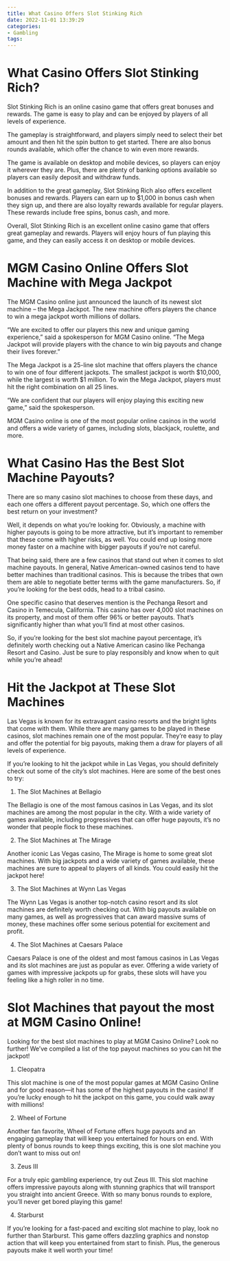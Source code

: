```yaml
---
title: What Casino Offers Slot Stinking Rich
date: 2022-11-01 13:39:29
categories:
- Gambling
tags:
---
```



#  What Casino Offers Slot Stinking Rich?

Slot Stinking Rich is an online casino game that offers great bonuses and rewards. The game is easy to play and can be enjoyed by players of all levels of experience.

The gameplay is straightforward, and players simply need to select their bet amount and then hit the spin button to get started. There are also bonus rounds available, which offer the chance to win even more rewards.

The game is available on desktop and mobile devices, so players can enjoy it wherever they are. Plus, there are plenty of banking options available so players can easily deposit and withdraw funds.

In addition to the great gameplay, Slot Stinking Rich also offers excellent bonuses and rewards. Players can earn up to $1,000 in bonus cash when they sign up, and there are also loyalty rewards available for regular players. These rewards include free spins, bonus cash, and more.

Overall, Slot Stinking Rich is an excellent online casino game that offers great gameplay and rewards. Players will enjoy hours of fun playing this game, and they can easily access it on desktop or mobile devices.

#  MGM Casino Online Offers Slot Machine with Mega Jackpot

The MGM Casino online just announced the launch of its newest slot machine – the Mega Jackpot. The new machine offers players the chance to win a mega jackpot worth millions of dollars.

“We are excited to offer our players this new and unique gaming experience,” said a spokesperson for MGM Casino online. “The Mega Jackpot will provide players with the chance to win big payouts and change their lives forever.”

The Mega Jackpot is a 25-line slot machine that offers players the chance to win one of four different jackpots. The smallest jackpot is worth $10,000, while the largest is worth $1 million. To win the Mega Jackpot, players must hit the right combination on all 25 lines.

“We are confident that our players will enjoy playing this exciting new game,” said the spokesperson.

MGM Casino online is one of the most popular online casinos in the world and offers a wide variety of games, including slots, blackjack, roulette, and more.

#  What Casino Has the Best Slot Machine Payouts?

There are so many casino slot machines to choose from these days, and each one offers a different payout percentage. So, which one offers the best return on your investment?

Well, it depends on what you’re looking for. Obviously, a machine with higher payouts is going to be more attractive, but it’s important to remember that these come with higher risks, as well. You could end up losing more money faster on a machine with bigger payouts if you’re not careful.

That being said, there are a few casinos that stand out when it comes to slot machine payouts. In general, Native American-owned casinos tend to have better machines than traditional casinos. This is because the tribes that own them are able to negotiate better terms with the game manufacturers. So, if you’re looking for the best odds, head to a tribal casino.

One specific casino that deserves mention is the Pechanga Resort and Casino in Temecula, California. This casino has over 4,000 slot machines on its property, and most of them offer 96% or better payouts. That’s significantly higher than what you’ll find at most other casinos.

So, if you’re looking for the best slot machine payout percentage, it’s definitely worth checking out a Native American casino like Pechanga Resort and Casino. Just be sure to play responsibly and know when to quit while you’re ahead!

#   Hit the Jackpot at These Slot Machines 

Las Vegas is known for its extravagant casino resorts and the bright lights that come with them. While there are many games to be played in these casinos, slot machines remain one of the most popular. They’re easy to play and offer the potential for big payouts, making them a draw for players of all levels of experience.

If you’re looking to hit the jackpot while in Las Vegas, you should definitely check out some of the city’s slot machines. Here are some of the best ones to try:

1) The Slot Machines at Bellagio

The Bellagio is one of the most famous casinos in Las Vegas, and its slot machines are among the most popular in the city. With a wide variety of games available, including progressives that can offer huge payouts, it’s no wonder that people flock to these machines.

2) The Slot Machines at The Mirage

Another iconic Las Vegas casino, The Mirage is home to some great slot machines. With big jackpots and a wide variety of games available, these machines are sure to appeal to players of all kinds. You could easily hit the jackpot here!

3) The Slot Machines at Wynn Las Vegas

The Wynn Las Vegas is another top-notch casino resort and its slot machines are definitely worth checking out. With big payouts available on many games, as well as progressives that can award massive sums of money, these machines offer some serious potential for excitement and profit.

4) The Slot Machines at Caesars Palace

Caesars Palace is one of the oldest and most famous casinos in Las Vegas and its slot machines are just as popular as ever. Offering a wide variety of games with impressive jackpots up for grabs, these slots will have you feeling like a high roller in no time.

#  Slot Machines that payout the most at MGM Casino Online!

Looking for the best slot machines to play at MGM Casino Online? Look no further! We’ve compiled a list of the top payout machines so you can hit the jackpot!

1. Cleopatra

This slot machine is one of the most popular games at MGM Casino Online and for good reason—it has some of the highest payouts in the casino! If you’re lucky enough to hit the jackpot on this game, you could walk away with millions!

2. Wheel of Fortune

Another fan favorite, Wheel of Fortune offers huge payouts and an engaging gameplay that will keep you entertained for hours on end. With plenty of bonus rounds to keep things exciting, this is one slot machine you don’t want to miss out on!

3. Zeus III

For a truly epic gambling experience, try out Zeus III. This slot machine offers impressive payouts along with stunning graphics that will transport you straight into ancient Greece. With so many bonus rounds to explore, you’ll never get bored playing this game!

4. Starburst

If you’re looking for a fast-paced and exciting slot machine to play, look no further than Starburst. This game offers dazzling graphics and nonstop action that will keep you entertained from start to finish. Plus, the generous payouts make it well worth your time!